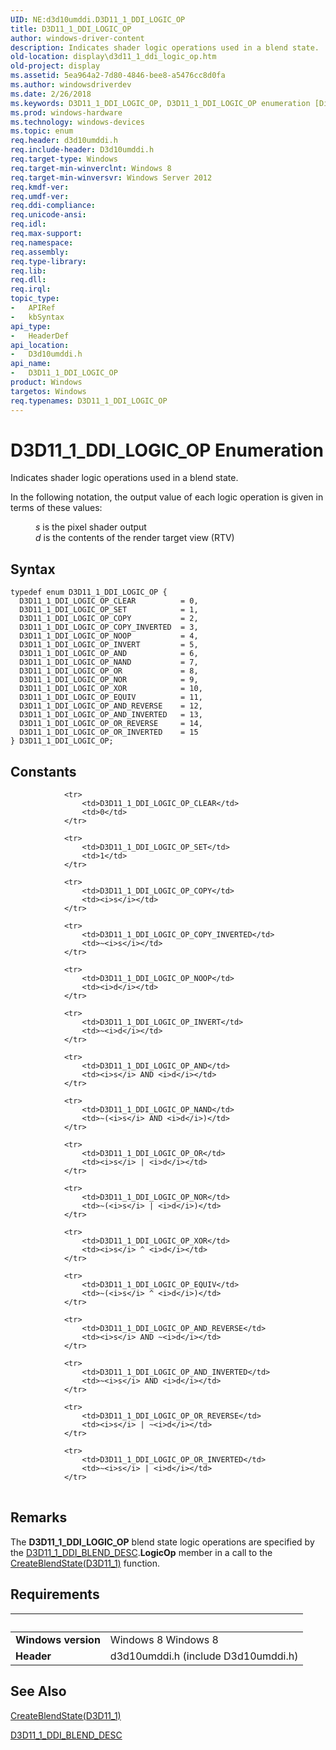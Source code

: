 ```yaml
---
UID: NE:d3d10umddi.D3D11_1_DDI_LOGIC_OP
title: D3D11_1_DDI_LOGIC_OP
author: windows-driver-content
description: Indicates shader logic operations used in a blend state.
old-location: display\d3d11_1_ddi_logic_op.htm
old-project: display
ms.assetid: 5ea964a2-7d80-4846-bee8-a5476cc8d0fa
ms.author: windowsdriverdev
ms.date: 2/26/2018
ms.keywords: D3D11_1_DDI_LOGIC_OP, D3D11_1_DDI_LOGIC_OP enumeration [Display Devices], D3D11_1_DDI_LOGIC_OP_AND, D3D11_1_DDI_LOGIC_OP_AND_INVERTED, D3D11_1_DDI_LOGIC_OP_AND_REVERSE, D3D11_1_DDI_LOGIC_OP_CLEAR, D3D11_1_DDI_LOGIC_OP_COPY, D3D11_1_DDI_LOGIC_OP_COPY_INVERTED, D3D11_1_DDI_LOGIC_OP_EQUIV, D3D11_1_DDI_LOGIC_OP_INVERT, D3D11_1_DDI_LOGIC_OP_NAND, D3D11_1_DDI_LOGIC_OP_NOOP, D3D11_1_DDI_LOGIC_OP_NOR, D3D11_1_DDI_LOGIC_OP_OR, D3D11_1_DDI_LOGIC_OP_OR_INVERTED, D3D11_1_DDI_LOGIC_OP_OR_REVERSE, D3D11_1_DDI_LOGIC_OP_SET, D3D11_1_DDI_LOGIC_OP_XOR, d3d10umddi/D3D11_1_DDI_LOGIC_OP, d3d10umddi/D3D11_1_DDI_LOGIC_OP_AND, d3d10umddi/D3D11_1_DDI_LOGIC_OP_AND_INVERTED, d3d10umddi/D3D11_1_DDI_LOGIC_OP_AND_REVERSE, d3d10umddi/D3D11_1_DDI_LOGIC_OP_CLEAR, d3d10umddi/D3D11_1_DDI_LOGIC_OP_COPY, d3d10umddi/D3D11_1_DDI_LOGIC_OP_COPY_INVERTED, d3d10umddi/D3D11_1_DDI_LOGIC_OP_EQUIV, d3d10umddi/D3D11_1_DDI_LOGIC_OP_INVERT, d3d10umddi/D3D11_1_DDI_LOGIC_OP_NAND, d3d10umddi/D3D11_1_DDI_LOGIC_OP_NOOP, d3d10umddi/D3D11_1_DDI_LOGIC_OP_NOR, d3d10umddi/D3D11_1_DDI_LOGIC_OP_OR, d3d10umddi/D3D11_1_DDI_LOGIC_OP_OR_INVERTED, d3d10umddi/D3D11_1_DDI_LOGIC_OP_OR_REVERSE, d3d10umddi/D3D11_1_DDI_LOGIC_OP_SET, d3d10umddi/D3D11_1_DDI_LOGIC_OP_XOR, display.d3d11_1_ddi_logic_op
ms.prod: windows-hardware
ms.technology: windows-devices
ms.topic: enum
req.header: d3d10umddi.h
req.include-header: D3d10umddi.h
req.target-type: Windows
req.target-min-winverclnt: Windows 8
req.target-min-winversvr: Windows Server 2012
req.kmdf-ver: 
req.umdf-ver: 
req.ddi-compliance: 
req.unicode-ansi: 
req.idl: 
req.max-support: 
req.namespace: 
req.assembly: 
req.type-library: 
req.lib: 
req.dll: 
req.irql: 
topic_type:
-	APIRef
-	kbSyntax
api_type:
-	HeaderDef
api_location:
-	D3d10umddi.h
api_name:
-	D3D11_1_DDI_LOGIC_OP
product: Windows
targetos: Windows
req.typenames: D3D11_1_DDI_LOGIC_OP
---
```


# D3D11_1_DDI_LOGIC_OP Enumeration
Indicates shader logic operations used in a blend state.

In the following notation, the output value of each logic operation is given in terms of these values:<dl>
<dd><i>s</i> is the pixel shader output</dd>
<dd><i>d</i> is the contents of the render target view (RTV)</dd>
</dl>

## Syntax
````
typedef enum D3D11_1_DDI_LOGIC_OP { 
  D3D11_1_DDI_LOGIC_OP_CLEAR          = 0,
  D3D11_1_DDI_LOGIC_OP_SET            = 1,
  D3D11_1_DDI_LOGIC_OP_COPY           = 2,
  D3D11_1_DDI_LOGIC_OP_COPY_INVERTED  = 3,
  D3D11_1_DDI_LOGIC_OP_NOOP           = 4,
  D3D11_1_DDI_LOGIC_OP_INVERT         = 5,
  D3D11_1_DDI_LOGIC_OP_AND            = 6,
  D3D11_1_DDI_LOGIC_OP_NAND           = 7,
  D3D11_1_DDI_LOGIC_OP_OR             = 8,
  D3D11_1_DDI_LOGIC_OP_NOR            = 9,
  D3D11_1_DDI_LOGIC_OP_XOR            = 10,
  D3D11_1_DDI_LOGIC_OP_EQUIV          = 11,
  D3D11_1_DDI_LOGIC_OP_AND_REVERSE    = 12,
  D3D11_1_DDI_LOGIC_OP_AND_INVERTED   = 13,
  D3D11_1_DDI_LOGIC_OP_OR_REVERSE     = 14,
  D3D11_1_DDI_LOGIC_OP_OR_INVERTED    = 15
} D3D11_1_DDI_LOGIC_OP;
````

## Constants

<table>
            
                <tr>
                    <td>D3D11_1_DDI_LOGIC_OP_CLEAR</td>
                    <td>0</td>
                </tr>
            
                <tr>
                    <td>D3D11_1_DDI_LOGIC_OP_SET</td>
                    <td>1</td>
                </tr>
            
                <tr>
                    <td>D3D11_1_DDI_LOGIC_OP_COPY</td>
                    <td><i>s</i></td>
                </tr>
            
                <tr>
                    <td>D3D11_1_DDI_LOGIC_OP_COPY_INVERTED</td>
                    <td>~<i>s</i></td>
                </tr>
            
                <tr>
                    <td>D3D11_1_DDI_LOGIC_OP_NOOP</td>
                    <td><i>d</i></td>
                </tr>
            
                <tr>
                    <td>D3D11_1_DDI_LOGIC_OP_INVERT</td>
                    <td>~<i>d</i></td>
                </tr>
            
                <tr>
                    <td>D3D11_1_DDI_LOGIC_OP_AND</td>
                    <td><i>s</i> AND <i>d</i></td>
                </tr>
            
                <tr>
                    <td>D3D11_1_DDI_LOGIC_OP_NAND</td>
                    <td>~(<i>s</i> AND <i>d</i>)</td>
                </tr>
            
                <tr>
                    <td>D3D11_1_DDI_LOGIC_OP_OR</td>
                    <td><i>s</i> | <i>d</i></td>
                </tr>
            
                <tr>
                    <td>D3D11_1_DDI_LOGIC_OP_NOR</td>
                    <td>~(<i>s</i> | <i>d</i>)</td>
                </tr>
            
                <tr>
                    <td>D3D11_1_DDI_LOGIC_OP_XOR</td>
                    <td><i>s</i> ^ <i>d</i></td>
                </tr>
            
                <tr>
                    <td>D3D11_1_DDI_LOGIC_OP_EQUIV</td>
                    <td>~(<i>s</i> ^ <i>d</i>)</td>
                </tr>
            
                <tr>
                    <td>D3D11_1_DDI_LOGIC_OP_AND_REVERSE</td>
                    <td><i>s</i> AND ~<i>d</i></td>
                </tr>
            
                <tr>
                    <td>D3D11_1_DDI_LOGIC_OP_AND_INVERTED</td>
                    <td>~<i>s</i> AND <i>d</i></td>
                </tr>
            
                <tr>
                    <td>D3D11_1_DDI_LOGIC_OP_OR_REVERSE</td>
                    <td><i>s</i> | ~<i>d</i></td>
                </tr>
            
                <tr>
                    <td>D3D11_1_DDI_LOGIC_OP_OR_INVERTED</td>
                    <td>~<i>s</i> | <i>d</i></td>
                </tr>
</table>

## Remarks

The <b>D3D11_1_DDI_LOGIC_OP</b> blend state  logic operations are specified by the <a href="..\d3d10umddi\ns-d3d10umddi-d3d11_1_ddi_blend_desc.md">D3D11_1_DDI_BLEND_DESC</a>.<b>LogicOp</b> member in a call to the <a href="..\d3d10umddi\nc-d3d10umddi-pfnd3d11_1ddi_createblendstate.md">CreateBlendState(D3D11_1)</a> function.

## Requirements
| &nbsp; | &nbsp; |
| ---- |:---- |
| **Windows version** | Windows 8 Windows 8 |
| **Header** | d3d10umddi.h (include D3d10umddi.h) |

## See Also

<a href="..\d3d10umddi\nc-d3d10umddi-pfnd3d11_1ddi_createblendstate.md">CreateBlendState(D3D11_1)</a>



<a href="..\d3d10umddi\ns-d3d10umddi-d3d11_1_ddi_blend_desc.md">D3D11_1_DDI_BLEND_DESC</a>